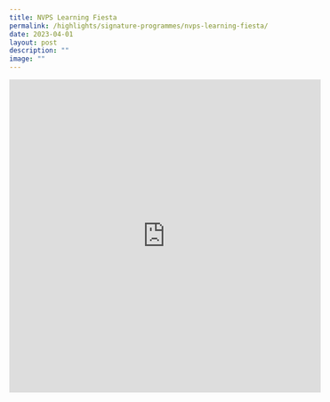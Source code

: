 ```yaml
---
title: NVPS Learning Fiesta
permalink: /highlights/signature-programmes/nvps-learning-fiesta/
date: 2023-04-01
layout: post
description: ""
image: ""
---
```



<iframe allow="autoplay; clipboard-write; encrypted-media; picture-in-picture; web-share" allowfullscreen="true" frameborder="0" scrolling="no" style="border:none;overflow:hidden" height="562" width="560" src="https://www.facebook.com/plugins/video.php?height=447&amp;href=https%3A%2F%2Fwww.facebook.com%2F100063909198835%2Fvideos%2F1875403469503760%2F&amp;show_text=true&amp;width=560&amp;t=0"></iframe>